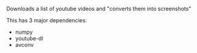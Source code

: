 Downloads a list of youtube videos and "converts them into screenshots"

This has 3 major dependencies:

* numpy
* youtube-dl
* avconv
